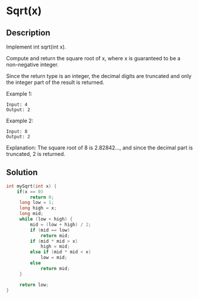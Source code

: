 # Sqrt(x)
## Description
Implement int sqrt(int x).

Compute and return the square root of x, where x is guaranteed to be a non-negative integer.

Since the return type is an integer, the decimal digits are truncated and only the integer part of the result is returned.

Example 1:
```
Input: 4
Output: 2
```
Example 2:
```
Input: 8
Output: 2
```
Explanation: The square root of 8 is 2.82842..., and since 
             the decimal part is truncated, 2 is returned.

## Solution
```c
int mySqrt(int x) {
    if(x == 0)
         return 0;
     long low = 1;
     long high = x;
     long mid;
     while (low < high) {
         mid = (low + high) / 2;
         if (mid == low)
             return mid;
         if (mid * mid > x)
             high = mid;
         else if (mid * mid < x)
             low = mid;
         else
             return mid;
     }

     return low;
}
```